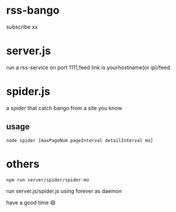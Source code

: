 # rss-bango
subscribe xx

# server.js
run a rss-service on port 1111,feed link is yourhostname(or ip)/feed

# spider.js
a spider that catch bango from a site you know

## usage

```
node spider [maxPageNum pageInterval detailInterval mo] 
```

# others

```
npm run server/spider/spider-mo
```
run server.js/spider.js using forever as daemon

have a good time :smile: